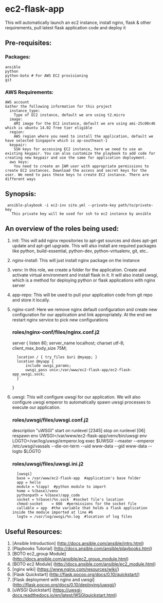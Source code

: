 # ec2-flask-app
This will automatically launch an ec2 instance, install nginx, flask &amp; other requirements, pull latest flask application code and deploy it

## Pre-requisites:
### Packages:
    ansible
    python
    python-boto # For AWS EC2 provisioning
    git
###  AWS Requirements:
    AWS account
    Gather the following information for this project
      instance_type:
        Type of EC2 instance, default we are using t2.micro
      image:
        AMI image for the EC2 instance, default we are using ami-25c00c46 which is ubuntu 14.02 free tier eligible
      region:
        AWS region where you need to install the application, default we have selected Singapore which is ap-southeast-1
      keypair:
        SSH keys for accessing EC2 instance, here we need to use an existing keypair. You can also customize the playbook to add code for creating new keypair and use the same for application deployment.
      aws keys:
        You need to create an IAM user with appropriate permissions to create EC2 instances. Download the access and secret keys for the user. We need to pass these keys to create EC2 instance. There are different ways 
## Synopsis:
     ansible-playbook -i ec2-inv site.yml --private-key path/to/private-key
       This private key will be used for ssh to ec2 instance by ansible
## An overview of the roles being used:
   1. init:
      This will add nginx repositories to apt-get sources and does apt-get update
      and apt-get upgrade. This will also install are required packages like python,
      build-essential, python-dev, python-virtualenv, git, etc..
   2. nginx-install:
      This will just install nginx package on the instance
   3. venv:
      In this role, we create a folder for the application. Create and activate
      virtual environment and install flask in it. It will also install uwsgi, which
      is a method for deploying python or flask applications with nginx server
   4. app-repo:
      This will be used to pull your application code from git repo and store
      it locally.
   5. nginx-conf:
      Here we remove nginx default configuration and create new configuration
      for our application and link appropriately. At the end we restart nginx
      service to pick new configurations  
      ### roles/nginx-conf/files/nginx.conf.j2  
        server {
            listen      80;
            server_name localhost;
            charset     utf-8;
            client_max_body_size 75M;

            location / { try_files $uri @myapp; }
            location @myapp {
                include uwsgi_params;
                uwsgi_pass unix:/var/www/ec2-flask-app/ec2-flask-app_uwsgi.sock;
            }
        }

   6. uwsgi:
      This will configure uwsgi for our application. We will also configure uwsgi
      emperor to automatically spawn uwsgi processes to execute our application.  
      ### roles/uwsgi/files/uwsgi.conf.j2  
        description "uWSGI"
        start on runlevel [2345]
        stop on runlevel [06]
        respawn
        env UWSGI=/var/www/ec2-flask-app/venv/bin/uwsgi
        env LOGTO=/var/log/uwsgi/emperor.log
        exec $UWSGI --master --emperor /etc/uwsgi/vassals --die-on-term --uid www-data --gid www-data --logto $LOGTO  

       ### roles/uwsgi/files/uwsgi.ini.j2  
            [uwsgi]
            base = /var/www/ec2-flask-app  #application's base folder
            app = hello
            module = %(app)  #python module to import
            home = %(base)/venv
            pythonpath = %(base)/app_code
            socket = %(base)/%n.sock  #socket file's location
            chmod-socket    = 666  #permissions for the socket file
            callable = app  #the variable that holds a flask application inside the module imported at line #6
            logto = /var/log/uwsgi/%n.log  #location of log files

      
## Useful Resources:
1. [Ansible Introduction] (http://docs.ansible.com/ansible/intro.html)
2. [Playbooks Tutorial] (http://docs.ansible.com/ansible/playbooks.html)
3. [BOTO ec2_group Module] (http://docs.ansible.com/ansible/ec2_group_module.html)
4. [BOTO ec2 Module] (http://docs.ansible.com/ansible/ec2_module.html)
5. [nginx wiki] (https://www.nginx.com/resources/wiki/)
6. [Flask Quickstart] (http://flask.pocoo.org/docs/0.10/quickstart/)
7. [Flask deployment with nginx and uwsgi] (http://flask.pocoo.org/docs/0.10/deploying/uwsgi/)
8. [uWSGI Quickstart] (https://uwsgi-docs.readthedocs.io/en/latest/WSGIquickstart.html)

